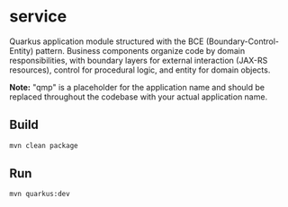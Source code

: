 # service

Quarkus application module structured with the BCE (Boundary-Control-Entity) pattern. Business components organize code by domain responsibilities, with boundary layers for external interaction (JAX-RS resources), control for procedural logic, and entity for domain objects.

**Note:** "qmp" is a placeholder for the application name and should be replaced throughout the codebase with your actual application name.

## Build

```bash
mvn clean package
```

## Run

```bash
mvn quarkus:dev
```

